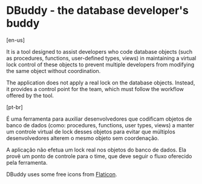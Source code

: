 # DBuddy - the database developer's buddy

[en-us]

It is a tool designed to assist developers who code database objects (such as procedures, functions, user-defined types, views) in maintaining a virtual lock control of these objects to prevent multiple developers from modifying the same object without coordination.

The application does not apply a real lock on the database objects. Instead, it provides a control point for the team, which must follow the workflow offered by the tool.


[pt-br]

É uma ferramenta para auxiliar desenvolvedores que codificam objetos de banco de dados (como: procedures, functions, user types, views) a manter um controle virtual de lock desses objetos para evitar que múltiplos desenvolvedores alterem o mesmo objeto sem coordenação.

A aplicação não efetua um lock real nos objetos do banco de dados. Ela provê um ponto de controle para o time, que deve seguir o fluxo oferecido pela ferramenta.


DBuddy uses some free icons from [Flaticon](https://www.flaticon.com).
